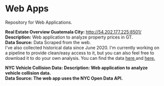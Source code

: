 # Web Apps
Repository for Web Applications.<br/>

<b>Real Estate Overview Guatemala City:</b> http://54.202.177.225:8501/ <br/> 
<a href="https://real-estate-gt.herokuapp.com/" target="_blank"></a>
<b>Description:</b> Web application to analyze property prices in GT.<br/>
<b>Data Source:</b> Data Scraped from the web.<br/>
I've also collected historical data since June 2020. I'm currently working on a pipeline to provide clean/easy access to it, but you can also feel free to download it to do your own analysis. You can find the data <a href="https://drive.google.com/file/d/1KT_vlLvrsGEwOGuXo2PcILr8LDi_9iqA/view?usp=sharing" target="_blank"> here </a> and <a href="https://drive.google.com/file/d/1KMG0W4bOrrNfYl6dGzMAnvCBNwAFKMvd/view?usp=sharing" target="_blank"> here. </a>

<b>NYC Vehicle Collision Data: 
<b>Description:</b> Web application to analyze vehicle collision data.<br/>
<b>Data Source:</b> The web app uses the NYC Open Data API.
